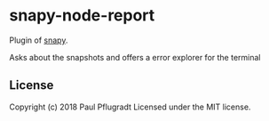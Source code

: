 # snapy-node-report

Plugin of [snapy](https://github.com/snapyjs/snapy).

Asks about the snapshots and offers a error explorer for the terminal

## License
Copyright (c) 2018 Paul Pflugradt
Licensed under the MIT license.
